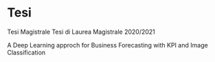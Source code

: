 # Tesi
Tesi Magistrale
Tesi di Laurea Magistrale 2020/2021 


A Deep Learning approch for Business Forecasting with KPI and Image Classification
